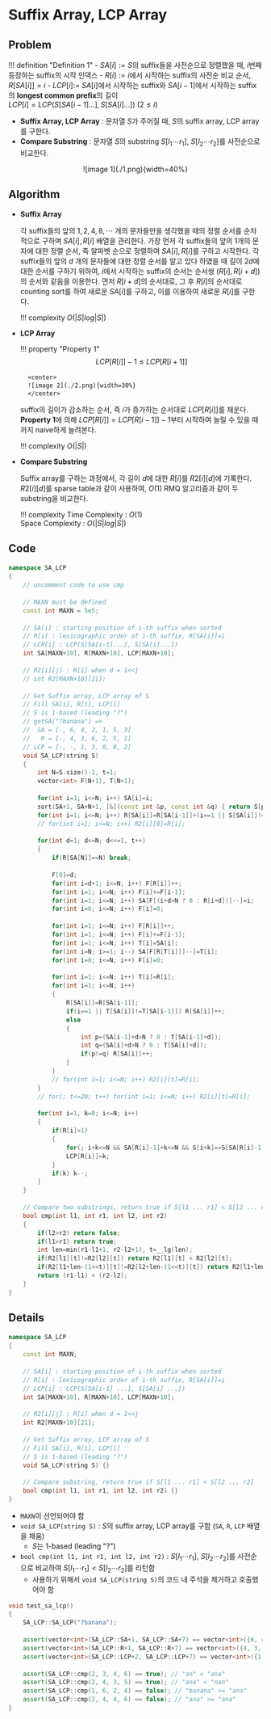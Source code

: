 # Suffix Array, LCP Array

## Problem

!!! definition "Definition 1" 
    - $SA[i] := S$의 suffix들을 사전순으로 정렬했을 때, $i$번째 등장하는 suffix의 시작 인덱스
    - $R[i] := i$에서 시작하는 suffix의 사전순 비교 순서, $R[SA[i]]=i$
    - $LCP[i] :=$ $SA[i]$에서 시작하는 suffix와 $SA[i-1]$에서 시작하는 suffix의 **longest common prefix**의 길이  
      $LCP[i] = LCP(S[SA[i-1]...], S[SA[i]...])$ $(2 \le i)$

- **Suffix Array, LCP Array** : 문자열 $S$가 주어질 때, $S$의 suffix array, LCP array를 구한다.
- **Compare Substring** : 문자열 $S$의 substring $S[l_1 \cdots r_1]$, $S[l_2 \cdots r_2]$를 사전순으로 비교한다.

<center>
![image 1](./1.png){width=40%}
</center>

## Algorithm

- **Suffix Array**

    각 suffix들의 앞의 $1, 2, 4, 8, \cdots$ 개의 문자들만을 생각했을 때의 정렬 순서를 순차적으로 구하며 $SA[i], R[i]$ 배열을 관리한다.
    가장 먼저 각 suffix들의 앞의 $1$개의 문자에 대한 정렬 순서, 즉 알파벳 순으로 정렬하여 $SA[i], R[i]$를 구하고 시작한다.
    각 suffix들의 앞의 $d$ 개의 문자들에 대한 정렬 순서를 알고 있다 하였을 때 길이 $2d$에 대한 순서를 구하기 위하여, $i$에서 시작하는 suffix의 순서는 순서쌍 $(R[i], R[i+d])$의 순서와 같음을 이용한다.
    먼저 $R[i+d]$의 순서대로, 그 후 $R[i]$의 순서대로 counting sort를 하여 새로운 $SA[i]$를 구하고, 이를 이용하여 새로운 $R[i]$를 구한다.

    !!! complexity
        $O(|S|log|S|)$

- **LCP Array**

    !!! property "Property 1"
        $$LCP[R[i]]-1 \le LCP[R[i+1]]$$

        <center>
        ![image 2](./2.png){width=30%}
        </center>
    
    suffix의 길이가 감소하는 순서, 즉 $i$가 증가하는 순서대로 $LCP[R[i]]$를 채운다.
    **Property 1**에 의해 $LCP[R[i]]=LCP[R[i-1]]-1$부터 시작하여 늘릴 수 있을 때까지 naive하게 늘려본다.

    !!! complexity
        $O(|S|)$

- **Compare Substring**
    
    Suffix array를 구하는 과정에서, 각 길이 $d$에 대한 $R[i]$를 $R2[i][d]$에 기록한다.
    $R2[i][d]$를 sparse table과 같이 사용하여, $O(1)$ RMQ 알고리즘과 같이 두 substring을 비교한다.

    !!! complexity
        Time Complexity : $O(1)$  
        Space Complexity : $O(|S|log|S|)$

## Code

``` cpp linenums="1" title="sa_lcp.cpp"
namespace SA_LCP
{
    // uncomment code to use cmp
    
    // MAXN must be defined
    const int MAXN = 5e5;

    // SA[i] : starting position of i-th suffix when sorted
    // R[i] : lexicographic order of i-th suffix, R[SA[i]]=i
    // LCP[i] : LCP(S[SA[i-1]...], S[SA[i]...])
    int SA[MAXN+10], R[MAXN+10], LCP[MAXN+10];
    
    // R2[i][j] : R[i] when d = 1<<j
    // int R2[MAXN+10][21];

    // Get Suffix array, LCP array of S
    // Fill SA[i], R[i], LCP[i]
    // S is 1-based (leading "?")
    // getSA("?banana") =>
    //  SA = [-, 6, 4, 2, 1, 5, 3]
    //   R = [-, 4, 3, 6, 2, 5, 1]
    // LCP = [-, -, 1, 3, 0, 0, 2]
    void SA_LCP(string S)
    {
        int N=S.size()-1, t=1;
        vector<int> F(N+1), T(N+1);

        for(int i=1; i<=N; i++) SA[i]=i;
        sort(SA+1, SA+N+1, [&](const int &p, const int &q) { return S[p]<S[q]; });
        for(int i=1; i<=N; i++) R[SA[i]]=R[SA[i-1]]+(i==1 || S[SA[i]]!=S[SA[i-1]]);
        // for(int i=1; i<=N; i++) R2[i][0]=R[i];

        for(int d=1; d<=N; d<<=1, t++)
        {
            if(R[SA[N]]==N) break;

            F[0]=d;
            for(int i=d+1; i<=N; i++) F[R[i]]++; 
            for(int i=1; i<=N; i++) F[i]+=F[i-1];
            for(int i=1; i<=N; i++) SA[F[(i+d>N ? 0 : R[i+d])]--]=i;
            for(int i=0; i<=N; i++) F[i]=0;

            for(int i=1; i<=N; i++) F[R[i]]++; 
            for(int i=1; i<=N; i++) F[i]+=F[i-1];
            for(int i=1; i<=N; i++) T[i]=SA[i];
            for(int i=N; i>=1; i--) SA[F[R[T[i]]]--]=T[i];
            for(int i=0; i<=N; i++) F[i]=0;

            for(int i=1; i<=N; i++) T[i]=R[i];
            for(int i=1; i<=N; i++)
            {
                R[SA[i]]=R[SA[i-1]];
                if(i==1 || T[SA[i]]!=T[SA[i-1]]) R[SA[i]]++;
                else
                {
                    int p=(SA[i-1]+d>N ? 0 : T[SA[i-1]+d]);
                    int q=(SA[i]+d>N ? 0 : T[SA[i]+d]);
                    if(p!=q) R[SA[i]]++;
                }
            }
            // for(int i=1; i<=N; i++) R2[i][t]=R[i];
        }
        // for(; t<=20; t++) for(int i=1; i<=N; i++) R2[i][t]=R[i];
        
        for(int i=1, k=0; i<=N; i++)
        {
            if(R[i]>1)
            {
                for(; i+k<=N && SA[R[i]-1]+k<=N && S[i+k]==S[SA[R[i]-1]+k]; k++);
                LCP[R[i]]=k;
            }
            if(k) k--;
        }
    }

    // Compare two substrings, return true if S[l1 ... r1] < S[l2 ... r2]
    bool cmp(int l1, int r1, int l2, int r2)
    {
        if(l2>r2) return false;
        if(l1>r1) return true;
        int len=min(r1-l1+1, r2-l2+1), t=__lg(len);
        if(R2[l1][t]!=R2[l2][t]) return R2[l1][t] < R2[l2][t];
        if(R2[l1+len-(1<<t)][t]!=R2[l2+len-(1<<t)][t]) return R2[l1+len-(1<<t)][t] < R2[l2+len-(1<<t)][t];
        return (r1-l1) < (r2-l2);
    }
}
```

## Details

``` cpp linenums="1" title="template"
namespace SA_LCP
{
    const int MAXN;

    // SA[i] : starting position of i-th suffix when sorted
    // R[i] : lexicographic order of i-th suffix, R[SA[i]]=i
    // LCP[i] : LCP(S[SA[i-1] ...], S[SA[i] ...])
    int SA[MAXN+10], R[MAXN+10], LCP[MAXN+10];

    // R2[i][j] : R[i] when d = 1<<j
    int R2[MAXN+10][21];

    // Get Suffix array, LCP array of S
    // Fill SA[i], R[i], LCP[i]
    // S is 1-based (leading "?")
    void SA_LCP(string S) {}

    // Compare substring, return true if S[l1 ... r1] < S[l2 ... r2]
    bool cmp(int l1, int r1, int l2, int r2) {}
}
```

- `MAXN`이 선언되어야 함
- `void SA_LCP(string S)` : $S$의 suffix array, LCP array를 구함 (`SA`, `R`, `LCP` 배열을 채움)
    - $S$는 1-based (leading "?")
- `bool cmp(int l1, int r1, int l2, int r2)` : $S[l_1 \cdots r_1]$, $S[l_2 \cdots r_2]$를 사전순으로 비교하여 $S[l_1 \cdots r_1] < S[l_2 \cdots r_2]$를 리턴함
    - 사용하기 위해서 `void SA_LCP(string S)`의 코드 내 주석을 제거하고 호출했어야 함

``` cpp linenums="1" title="example"
void test_sa_lcp()
{
    SA_LCP::SA_LCP("?banana");

    assert(vector<int>(SA_LCP::SA+1, SA_LCP::SA+7) == vector<int>({6, 4, 2, 1, 5, 3}));
    assert(vector<int>(SA_LCP::R+1, SA_LCP::R+7) == vector<int>({4, 3, 6, 2, 5, 1}));
    assert(vector<int>(SA_LCP::LCP+2, SA_LCP::LCP+7) == vector<int>({1, 3, 0, 0, 2}));

    assert(SA_LCP::cmp(2, 3, 4, 6) == true); // "an" < "ana"
    assert(SA_LCP::cmp(2, 4, 3, 5) == true); // "ana" < "nan"
    assert(SA_LCP::cmp(1, 6, 2, 4) == false); // "banana" >= "ana"
    assert(SA_LCP::cmp(2, 4, 4, 6) == false); // "ana" >= "ana"
}
```